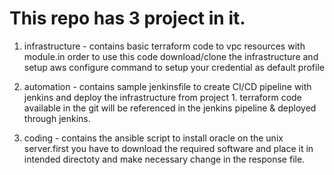 # This repo has 3 project in it.

1. infrastructure - contains basic terraform code to vpc resources with module.in order to use this code download/clone the infrastructure and setup aws configure command to setup your credential as default profile

2. automation - contains sample jenkinsfile to create CI/CD pipeline with jenkins and deploy the infrastructure  from project 1. terraform code available in the git will be referenced in the jenkins pipeline & deployed through jenkins.

3. coding - contains the ansible script to install oracle on the unix server.first you have to download the required software and place it in intended directoty and make necessary change in the response file.

